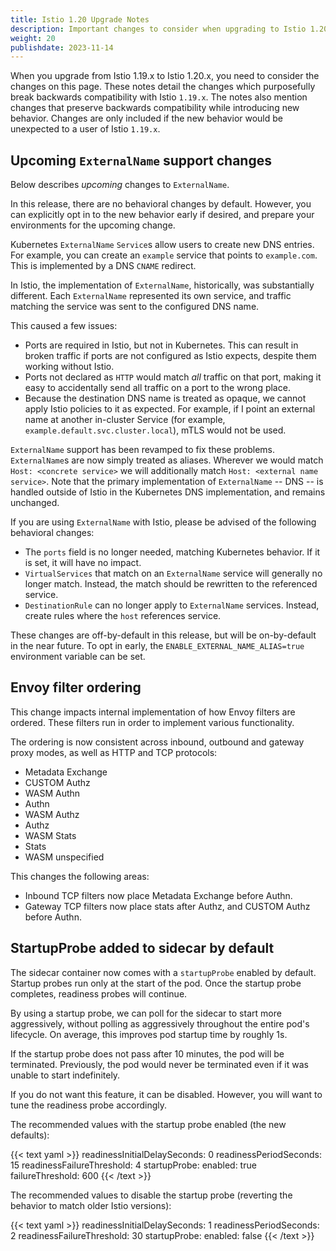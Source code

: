 ```yaml
---
title: Istio 1.20 Upgrade Notes
description: Important changes to consider when upgrading to Istio 1.20.
weight: 20
publishdate: 2023-11-14
---
```


When you upgrade from Istio 1.19.x to Istio 1.20.x, you need to consider the changes on this page.
These notes detail the changes which purposefully break backwards compatibility with Istio `1.19.x`.
The notes also mention changes that preserve backwards compatibility while introducing new behavior.
Changes are only included if the new behavior would be unexpected to a user of Istio `1.19.x`.

## Upcoming `ExternalName` support changes

Below describes *upcoming* changes to `ExternalName`.

In this release, there are no behavioral changes by default.
However, you can explicitly opt in to the new behavior early if desired, and prepare your environments for the upcoming
change.

Kubernetes `ExternalName` `Service`s allow users to create new DNS entries. For example, you can create an `example`
service
that points to `example.com`. This is implemented by a DNS `CNAME` redirect.

In Istio, the implementation of `ExternalName`, historically, was substantially different. Each `ExternalName`
represented its own
service, and traffic matching the service was sent to the configured DNS name.

This caused a few issues:

* Ports are required in Istio, but not in Kubernetes. This can result in broken traffic if ports are not configured as
  Istio expects, despite them working without Istio.
* Ports not declared as `HTTP` would match *all* traffic on that port, making it easy to accidentally send all traffic
  on a port to the wrong place.
* Because the destination DNS name is treated as opaque, we cannot apply Istio policies to it as expected. For example,
  if I point
  an external name at another in-cluster Service (for example, `example.default.svc.cluster.local`), mTLS would not be
  used.

`ExternalName` support has been revamped to fix these problems. `ExternalName`s are now simply treated as aliases.
Wherever we would match `Host: <concrete service>` we will additionally match `Host: <external name service>`.
Note that the primary implementation of `ExternalName` -- DNS -- is handled outside of Istio in the Kubernetes DNS
implementation, and remains unchanged.

If you are using `ExternalName` with Istio, please be advised of the following behavioral changes:

* The `ports` field is no longer needed, matching Kubernetes behavior. If it is set, it will have no impact.
* `VirtualServices` that match on an `ExternalName` service will generally no longer match. Instead, the match should be
  rewritten to the referenced service.
* `DestinationRule` can no longer apply to `ExternalName` services. Instead, create rules where the `host` references
  service.

These changes are off-by-default in this release, but will be on-by-default in the near future.
To opt in early, the `ENABLE_EXTERNAL_NAME_ALIAS=true` environment variable can be set.

## Envoy filter ordering

This change impacts internal implementation of how Envoy filters are ordered. These filters run in order to implement
various functionality.

The ordering is now consistent across inbound, outbound and gateway proxy modes, as well as HTTP and TCP protocols:

* Metadata Exchange
* CUSTOM Authz
* WASM Authn
* Authn
* WASM Authz
* Authz
* WASM Stats
* Stats
* WASM unspecified

This changes the following areas:

* Inbound TCP filters now place Metadata Exchange before Authn.
* Gateway TCP filters now place stats after Authz, and CUSTOM Authz before Authn.

## StartupProbe added to sidecar by default

The sidecar container now comes with a `startupProbe` enabled by default.
Startup probes run only at the start of the pod. Once the startup probe completes, readiness probes will continue.

By using a startup probe, we can poll for the sidecar to start more aggressively, without polling as aggressively
throughout the entire pod's lifecycle.
On average, this improves pod startup time by roughly 1s.

If the startup probe does not pass after 10 minutes, the pod will be terminated.
Previously, the pod would never be terminated even if it was unable to start indefinitely.

If you do not want this feature, it can be disabled. However, you will want to tune the readiness probe accordingly.

The recommended values with the startup probe enabled (the new defaults):

{{< text yaml >}}
readinessInitialDelaySeconds: 0
readinessPeriodSeconds: 15
readinessFailureThreshold: 4
startupProbe:
  enabled: true
  failureThreshold: 600
{{< /text >}}

The recommended values to disable the startup probe (reverting the behavior to match older Istio versions):

{{< text yaml >}}
readinessInitialDelaySeconds: 1
readinessPeriodSeconds: 2
readinessFailureThreshold: 30
startupProbe:
  enabled: false
{{< /text >}}
